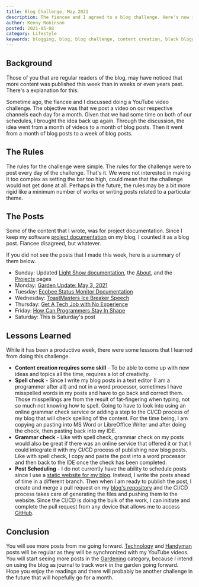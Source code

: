 ```yaml
---
title: Blog Challenge, May 2021
description: The fiancee and I agreed to a blog challenge. Here's now it turned out and what I learned
author: Kenny Robinson
posted: 2021-05-08
category: Lifestyle
keywords: blogging, blog, blog challenge, content creation, black bloggers, blogging challenge
---
```


## Background

Those of you that are regular readers of the blog, may have noticed that more content was published 
this week than in weeks or even years past. There's a explanation for this.

Sometime ago, the fiancee and I discussed doing a YouTube video challenge. The objective was that we
post a video on our respective channels each day for a month. Given that we had some time on 
both of our schedules, I brought the idea back up again. Through the discussion, the idea went from a 
month of videos to a month of blog posts. Then it went from a month of blog posts to a week of blog posts.

## The Rules

The rules for the challenge were simple. 
The rules for the challenge were to post every day of the challenge. That's it. 
We were not interested in making it too complex as setting 
the bar too high, could mean that the challenge would not get done at all. 
Perhaps in the future, the rules may be a bit more rigid like a minimum number of works or 
writing posts related to a particular theme. 

## The Posts

Some of the content that I wrote, was for project documentation. Since I keep my software
[project documentation](/projects) on my blog, I counted it as a blog post. Fiancee disagreed, but whatever.

If you did not see the posts that I made this week, here is a summary of them below.

* Sunday: Updated [Light Show documentation](/projects/light-show), the [About](/about), and the [Projects](/projects) pages
* Monday: [Garden Update: May 3, 2021](/gardening/2021-05-03-garden-update)
* Tuesday: [Ecobee Status Monitor Documentation](/projects/ecobeestatus)
* Wednesday: [ToastMasters Ice Breaker Speech](/lifestyle/2021-05-05-toastmasters-ice-breaker-speech)
* Thursday: [Get A Tech Job with No Experience](/technology/2021.05.06-tech-job-with-no-experience)
* Friday: [How Can Programmers Stay In Shape](/lifestyle/2021-05-07-how-can-programmers-stay-in-shape)
* Saturday: This is Saturday's post

## Lessons Learned

While it has been a productive week, there were some lessons that I learned from doing this challenge. 

* **Content creation requires some skill** - To be able to come up with new ideas and topics all the time, 
requires a lot of creativity. 
* **Spell check** - Since I write my blog posts in a text editor (I am a programmer after all)
and not in a word processor, sometimes
I have misspelled words in my posts and have to go back and correct them. Those misspellings are from 
the result of fat-fingering when typing, not so much not knowing how to spell. Going to have to look into 
using an online grammar check service or adding a step to the CI/CD process of my blog that will check 
spelling of the content. 
For the time being, I am copying an pasting into MS Word or LibreOffice Writer and after 
doing the check, then pasting back into my IDE.
* **Grammar check** - Like with spell check, grammar check on my posts would also be great if there 
was an online service that offered it or that I could integrate it with my CI/CD process of publishing
new blog posts. Like with spell check, I copy and paste the post into a word processor and then back to 
the IDE once the check has been completed.
* **Post Scheduling** - I do not currently have the ability to schedule posts since I use a 
[static website for my blog](/technology/2019.12.21-switched-blog-from-drupal-to-mkdocs/). Instead, I write the posts 
ahead of time in a different branch. Then when I am ready to publish the post, 
I create and merge a pull request on my 
<a href="https://github.com/almostengr/almostengrwebsite" target="_blank">blog's repository</a>
and the CI/CD process takes care of generating the files and pushing them to the website. Since the CI/CD
is doing the bulk of the work, I can initiate and complete the pull request from any device that allows
me to access <a href="https://github.com/almostengr" target="_blank">GitHub</a>.

## Conclusion 

You will see more posts from me going forward. 
[Technology](/technology) and [Handyman](/handyman) posts will be regular as they will 
be synchronized with my YouTube videos. You will start seeing more posts in the 
[Gardening](/gardening) category, because I intend on using the blog as journal to track work in the garden 
going forward. Hope you enjoy the readings and there will probably be another 
challenge in the future that will hopefully go for a month.
